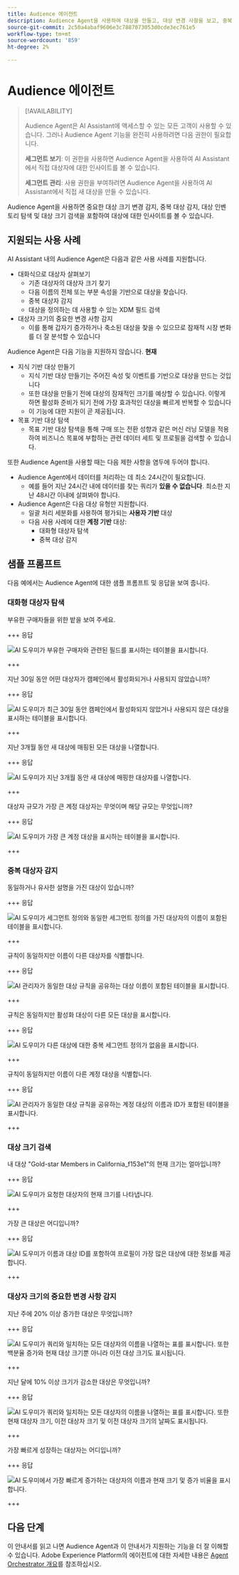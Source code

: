 ```yaml
---
title: Audience 에이전트
description: Audience Agent을 사용하여 대상을 만들고, 대상 변경 사항을 보고, 중복 대상을 감지하고, 대상 통찰력을 보는 방법에 대해 알아봅니다.
source-git-commit: 2c50a4abaf9606e3c7887073053d0cde3ec761e5
workflow-type: tm+mt
source-wordcount: '859'
ht-degree: 2%

---
```



# Audience 에이전트

>[!AVAILABILITY]
>
>Audience Agent은 AI Assistant에 액세스할 수 있는 모든 고객이 사용할 수 있습니다. 그러나 Audience Agent 기능을 완전히 사용하려면 다음 권한이 필요합니다.
>
>**세그먼트 보기**: 이 권한을 사용하면 Audience Agent을 사용하여 AI Assistant에서 직접 대상자에 대한 인사이트를 볼 수 있습니다.
>
>**세그먼트 관리**: 사용 권한을 부여하려면 Audience Agent을 사용하여 AI Assistant에서 직접 새 대상을 만들 수 있습니다.

Audience Agent을 사용하면 중요한 대상 크기 변경 감지, 중복 대상 감지, 대상 인벤토리 탐색 및 대상 크기 검색을 포함하여 대상에 대한 인사이트를 볼 수 있습니다.

## 지원되는 사용 사례

AI Assistant 내의 Audience Agent은 다음과 같은 사용 사례를 지원합니다.

- 대화식으로 대상자 살펴보기
   - 기존 대상자의 대상자 크기 찾기
   - 다음 이름의 전체 또는 부분 속성을 기반으로 대상을 찾습니다.
   - 중복 대상자 감지
   - 대상을 정의하는 데 사용할 수 있는 XDM 필드 검색
- 대상자 크기의 중요한 변경 사항 감지
   - 이를 통해 갑자기 증가하거나 축소된 대상을 찾을 수 있으므로 잠재적 시장 변화를 더 잘 분석할 수 있습니다

<!-- - Find your audience size and detect significant changes in audience size
  - This lets you find audiences that have suddenly grown or shrunk, letting you better analyze potential market changes
- Detect duplicate audiences
  - This lets you reduce redundancies with your created audiences
- Find audiences based on full or partial attributes named
  - This lets you more easily navigate through your audience inventory
- Discover XDM fields you can use to define an audience
  - This skill lets you more easily identify the right fields to use in your audience based on context and relevance -->

Audience Agent은 다음 기능을 지원하지 않습니다. **현재**

- 지식 기반 대상 만들기
   - 지식 기반 대상 만들기는 주어진 속성 및 이벤트를 기반으로 대상을 만드는 것입니다
   - 또한 대상을 만들기 전에 대상의 잠재적인 크기를 예상할 수 있습니다. 이렇게 하면 활성화 준비가 되기 전에 가장 효과적인 대상을 빠르게 반복할 수 있습니다
   - 이 기능에 대한 지원이 곧 제공됩니다.
- 목표 기반 대상 탐색
   - 목표 기반 대상 탐색을 통해 구매 또는 전환 성향과 같은 머신 러닝 모델을 적용하여 비즈니스 목표에 부합하는 관련 데이터 세트 및 프로필을 검색할 수 있습니다.

또한 Audience Agent을 사용할 때는 다음 제한 사항을 염두에 두어야 합니다.

- Audience Agent에서 데이터를 처리하는 데 최소 24시간이 필요합니다.
   - 예를 들어 지난 24시간 내에 데이터를 찾는 쿼리가 **있을 수 없습니다**. 최소한 지난 48시간 이내에 살펴봐야 합니다.
- Audience Agent은 다음 대상 유형만 지원합니다.
   - 일괄 처리 세분화를 사용하여 평가되는 **사용자 기반** 대상
   - 다음 사용 사례에 대한 **계정 기반** 대상:
      - 대화형 대상자 탐색
      - 중복 대상 감지

## 샘플 프롬프트

다음 예에서는 Audience Agent에 대한 샘플 프롬프트 및 응답을 보여 줍니다.

### 대화형 대상자 탐색

부유한 구매자들을 위한 밭을 보여 주세요.

+++ 응답

![AI 도우미가 부유한 구매자와 관련된 필드를 표시하는 테이블을 표시합니다.](./images/audience/affluent-buyers.png)

+++

지난 30일 동안 어떤 대상자가 캠페인에서 활성화되거나 사용되지 않았습니까?

+++ 응답

![AI 도우미가 최근 30일 동안 캠페인에서 활성화되지 않았거나 사용되지 않은 대상을 표시하는 테이블을 표시합니다.](./images/audience/not-activated.png)

+++

지난 3개월 동안 새 대상에 매핑된 모든 대상을 나열합니다.

+++ 응답

![AI 도우미가 지난 3개월 동안 새 대상에 매핑한 대상자를 나열합니다.](./images/audience/new-destination.png)

+++

대상자 규모가 가장 큰 계정 대상자는 무엇이며 해당 규모는 무엇입니까?

+++ 응답

![AI 도우미가 가장 큰 계정 대상을 표시하는 테이블을 표시합니다.](./images/audience/largest-account-audience.png)

+++

### 중복 대상자 감지

동일하거나 유사한 설명을 가진 대상이 있습니까?

+++ 응답

![AI 도우미가 세그먼트 정의와 동일한 세그먼트 정의를 가진 대상자의 이름이 포함된 테이블을 표시합니다.](./images/audience/similar-descriptions.png)

+++

규칙이 동일하지만 이름이 다른 대상자를 식별합니다.

+++ 응답

![AI 관리자가 동일한 대상 규칙을 공유하는 대상 이름이 포함된 테이블을 표시합니다.](./images/audience/same-rules-different-names.png)

+++

규칙은 동일하지만 활성화 대상이 다른 모든 대상을 표시합니다.

+++ 응답

![AI 도우미가 다른 대상에 대한 중복 세그먼트 정의가 없음을 표시합니다.](./images/audience/same-rules-different-destinations.png)

+++

규칙이 동일하지만 이름이 다른 계정 대상을 식별합니다.

+++ 응답

![AI 관리자가 동일한 대상 규칙을 공유하는 계정 대상의 이름과 ID가 포함된 테이블을 표시합니다.](./images/audience/duplicate-account-audience.png)

+++

### 대상 크기 검색

내 대상 &quot;Gold-star Members in California_f153e1&quot;의 현재 크기는 얼마입니까?

+++ 응답

![AI 도우미가 요청한 대상자의 현재 크기를 나타냅니다.](./images/audience/current-size.png)

+++

가장 큰 대상은 어디입니까?

+++ 응답

![AI 도우미가 이름과 대상 ID를 포함하여 프로필이 가장 많은 대상에 대한 정보를 제공합니다.](./images/audience/largest-audience.png)

+++

### 대상자 크기의 중요한 변경 사항 감지

지난 주에 20% 이상 증가한 대상은 무엇입니까?

+++ 응답

![AI 도우미가 쿼리와 일치하는 모든 대상자의 이름을 나열하는 표를 표시합니다. 또한 백분율 증가와 현재 대상 크기뿐 아니라 이전 대상 크기도 표시됩니다.](./images/audience/increase-past-week.png)

+++

지난 달에 10% 이상 크기가 감소한 대상은 무엇입니까?

+++ 응답

![AI 도우미가 쿼리와 일치하는 모든 대상자의 이름을 나열하는 표를 표시합니다. 또한 현재 대상자 크기, 이전 대상자 크기 및 이전 대상자 크기의 날짜도 표시됩니다.](./images/audience/decrease-month.png)

+++

가장 빠르게 성장하는 대상자는 어디입니까?

+++ 응답

![AI 도우미에서 가장 빠르게 증가하는 대상자의 이름과 현재 크기 및 증가 비율을 표시합니다.](./images/audience/fastest-growing.png)

+++

## 다음 단계

이 안내서를 읽고 나면 Audience Agent과 이 안내서가 지원하는 기능을 더 잘 이해할 수 있습니다. Adobe Experience Platform의 에이전트에 대한 자세한 내용은 [Agent Orchestrator 개요](./agent-orchestrator.md)를 참조하십시오.

